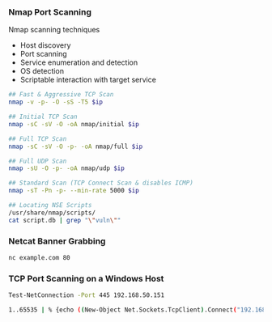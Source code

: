 ### Nmap Port Scanning

Nmap scanning techniques
- Host discovery
- Port scanning
- Service enumeration and detection
- OS detection
- Scriptable interaction with target service

```bash
## Fast & Aggressive TCP Scan
nmap -v -p- -O -sS -T5 $ip

## Initial TCP Scan
nmap -sC -sV -O -oA nmap/initial $ip

## Full TCP Scan
nmap -sC -sV -O -p- -oA nmap/full $ip 

## Full UDP Scan
nmap -sU -O -p- -oA nmap/udp $ip

## Standard Scan (TCP Connect Scan & disables ICMP)
nmap -sT -Pn -p- --min-rate 5000 $ip 

## Locating NSE Scripts
/usr/share/nmap/scripts/
cat script.db | grep "\"vuln\""
```

### Netcat Banner Grabbing

```bash
nc example.com 80
```

### TCP Port Scanning on a Windows Host

``` bash
Test-NetConnection -Port 445 192.168.50.151

1..65535 | % {echo ((New-Object Net.Sockets.TcpClient).Connect("192.168.50.151", $_)) "TCP port $_ is open"} 2>$null
```